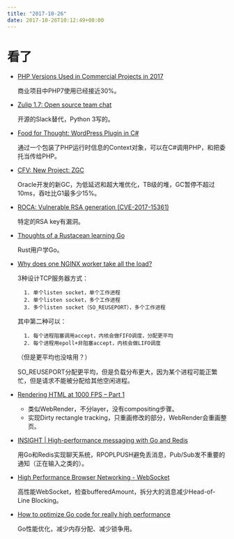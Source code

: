 ```yaml
---
title: "2017-10-26"
date: 2017-10-26T10:12:49+08:00
---
```


# 看了

+ [PHP Versions Used in Commercial Projects in 2017](https://semaphoreci.com/blog/2017/10/25/php-versions-used-in-commercial-projects-in-2017.html)

    商业项目中PHP7使用已经接近30%。

+ [Zulip 1.7: Open source team chat](https://blog.zulip.org/2017/10/25/zulip-server-1-7-released/)

    开源的Slack替代，Python 3写的。

+ [Food for Thought: WordPress Plugin in C#](https://www.peachpie.io/2017/10/wordpress-plugin-csharp.html)

    通过一个包装了PHP运行时信息的Context对象，可以在C#调用PHP，和把委托当传给PHP。

+ [CFV: New Project: ZGC](http://mail.openjdk.java.net/pipermail/announce/2017-October/000237.html)

    Oracle开发的新GC，为低延迟和超大堆优化，TB级的堆，GC暂停不超过10ms，吞吐比G1最多少15%。

+ [ROCA: Vulnerable RSA generation (CVE-2017-15361)](https://crocs.fi.muni.cz/public/papers/rsa_ccs17)

    特定的RSA key有漏洞。

+ [Thoughts of a Rustacean learning Go](http://inpursuitoflaziness.blogspot.my/2015/02/thoughts-of-rustacean-learning-go.html)

    Rust用户学Go。

+ [Why does one NGINX worker take all the load?](https://blog.cloudflare.com/the-sad-state-of-linux-socket-balancing/)

    3种设计TCP服务器方式：

        1. 单个listen socket，单个工作进程
        2. 单个listen socket，多个工作进程
        3. 多个listen socket（SO_REUSEPORT），多个工作进程

    其中第二种可以：

        1. 每个进程阻塞调用accept，内核会做FIFO调度，分配更平均
        2. 每个进程用epoll+非阻塞accept，内核会做LIFO调度

    （但是更平均也没啥用？）

    SO_REUSEPORT分配更平均，但是负载分布更大，因为某个进程可能正繁忙，但是请求不能被分配给其他空闲进程。

+ [Rendering HTML at 1000 FPS – Part 1](https://stoyannk.wordpress.com/2017/10/25/rendering-html-at-1000-fps-part-1/)

    + 类似WebRender，不分layer，没有compositing步骤。
    + 实现Dirty rectangle tracking，只重画修改的部分，WebRender会重画整页。

+ [INSIGHT | High-performance messaging with Go and Redis](https://www.youtube.com/watch?v=x5__QAIxQZw)

    用Go和Redis实现聊天系统，RPOPLPUSH避免丢消息，Pub/Sub发不重要的通知（正在输入之类的）。

+ [High Performance Browser Networking - WebSocket](https://hpbn.co/websocket/)

    高性能WebSocket，检查bufferedAmount，拆分大的消息减少Head-of-Line Blocking。

+ [How to optimize Go code for really high performance](https://docs.google.com/presentation/d/1Zu0BdbhMRar7ycEwDi8jepGokTXTDXlKFf7C13tusuI/edit#slide=id.p)

    Go性能优化，减少内存分配、减少锁争用。